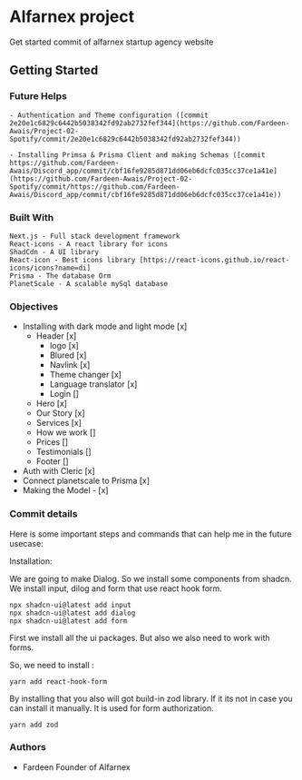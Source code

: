 # Alfarnex project
Get started commit of alfarnex startup agency website

## Getting Started

### Future Helps 

    - Authentication and Theme configuration ([commit 2e20e1c6829c6442b5038342fd92ab2732fef344](https://github.com/Fardeen-Awais/Project-02-Spotify/commit/2e20e1c6829c6442b5038342fd92ab2732fef344))

    - Installing Primsa & Prisma Client and making Schemas ([commit https://github.com/Fardeen-Awais/Discord_app/commit/cbf16fe9285d871dd06eb6dcfc035cc37ce1a41e](https://github.com/Fardeen-Awais/Project-02-Spotify/commit/https://github.com/Fardeen-Awais/Discord_app/commit/cbf16fe9285d871dd06eb6dcfc035cc37ce1a41e))


### Built With

    Next.js - Full stack development framework 
    React-icons - A react library for icons
    ShadCdn - A UI library
    React-icon - Best icons library [https://react-icons.github.io/react-icons/icons?name=di]
    Prisma - The database Orm
    PlanetScale - A scalable mySql database

### Objectives 

- Installing with dark mode and light mode [x]
    - Header [x]
        - logo [x]
        - Blured [x]
        - Navlink [x]
        - Theme changer [x]
        - Language translator [x]
        - Login []
    - Hero [x]
    - Our Story [x]
    - Services [x]
    - How we work []
    - Prices []
    - Testimonials []
    - Footer []
- Auth with Cleric [x]
- Connect planetscale to Prisma [x]
- Making the Model - [x]

### Commit details

Here is some important steps and commands that can help me in the future usecase: 

Installation: 

We are going to make Dialog. So we install some components from shadcn. We install input, dilog and form 
that use react hook form.

``` 
npx shadcn-ui@latest add input
npx shadcn-ui@latest add dialog
npx shadcn-ui@latest add form
```


First we install all the ui packages. But also we also need to work with forms. 

So, we need to install : 

```yarn add react-hook-form```


By installing that you also will got build-in zod library. If it its not in case you can install it manually. It is used for form authorization.

```yarn add zod```


### Authors
- Fardeen Founder of Alfarnex


